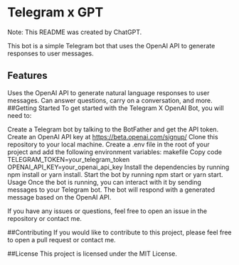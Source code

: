 # Telegram x GPT

Note: This README was created by ChatGPT.

This bot is a simple Telegram bot that uses the OpenAI API to generate responses to user messages.

## Features
Uses the OpenAI API to generate natural language responses to user messages.
Can answer questions, carry on a conversation, and more.
##Getting Started
To get started with the Telegram X OpenAI Bot, you will need to:

Create a Telegram bot by talking to the BotFather and get the API token.
Create an OpenAI API key at https://beta.openai.com/signup/
Clone this repository to your local machine.
Create a .env file in the root of your project and add the following environment variables:
makefile
Copy code
TELEGRAM_TOKEN=your_telegram_token
OPENAI_API_KEY=your_openai_api_key
Install the dependencies by running npm install or yarn install.
Start the bot by running npm start or yarn start.
Usage
Once the bot is running, you can interact with it by sending messages to your Telegram bot. The bot will respond with a generated message based on the OpenAI API.

If you have any issues or questions, feel free to open an issue in the repository or contact me.

##Contributing
If you would like to contribute to this project, please feel free to open a pull request or contact me.

##License
This project is licensed under the MIT License.

